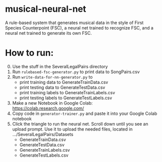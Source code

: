 # musical-neural-net
A rule-based system that generates musical data in the style of First Species Counterpoint (FSC), a neural net trained to recognize FSC, and a neural net trained to generate its own FSC.

# How to run:
0. Use the stuff in the SeveralLegalPairs directory
1. Run `rulebased-fsc-generator.py` to print data to SongPairs.csv
2. Run `write-data-for-nn-generator.py` to 
    - print training data to GenerateTrainData.csv
    - print testing data to GenerateTestData.csv
    - print training labels to GenerateTrainLabels.csv
    - print testing labels to GenerateTestLabels.csv
3. Make a new Notebook in Google Colab: https://colab.research.google.com/
3. Copy code in `generator-trainer.py` and paste it into your Google Colab notebook
4. Click the triangle to run the neural net. Scroll down until you see an upload prompt. Use it to upload the needed files, located in .../SeveralLegalPairs/Datasets
    - GenerateTrainData.csv
    - GenerateTestData.csv
    - GenerateTrainLabels.csv
    - GenerateTestLabels.csv
